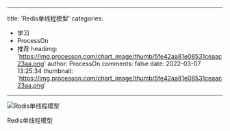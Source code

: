 
---
title: 'Redis单线程模型'
categories: 
 - 学习
 - ProcessOn
 - 推荐
headimg: 'https://img.processon.com/chart_image/thumb/5fe42aa81e08531ceaac23aa.png'
author: ProcessOn
comments: false
date: 2022-03-07 13:25:34
thumbnail: 'https://img.processon.com/chart_image/thumb/5fe42aa81e08531ceaac23aa.png'
---

<div>   
<img class="thumb" alt="Redis单线程模型" src="https://img.processon.com/chart_image/thumb/5fe42aa81e08531ceaac23aa.png" referrerpolicy="no-referrer">
<p>Redis单线程模型</p>  
</div>
            